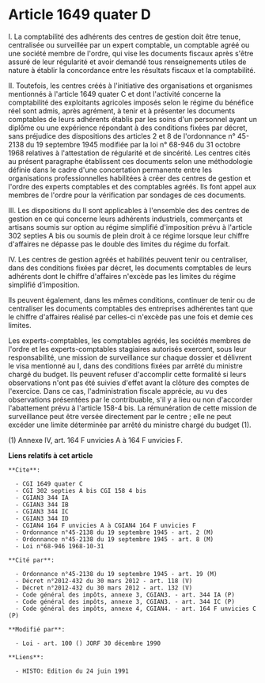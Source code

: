 # Article 1649 quater D

I. La comptabilité des adhérents des centres de gestion doit être tenue, centralisée ou surveillée par un expert comptable,
un comptable agréé ou une société membre de l'ordre, qui vise les documents fiscaux après s'être assuré de leur régularité et
avoir demandé tous renseignements utiles de nature à établir la concordance entre les résultats fiscaux et la comptabilité.

II. Toutefois, les centres créés à l'initiative des organisations et organismes mentionnés à l'article 1649 quater C et dont
l'activité concerne la comptabilité des exploitants agricoles imposés selon le régime du bénéfice réel sont admis, après
agrément, à tenir et à présenter les documents comptables de leurs adhérents établis par les soins d'un personnel ayant un
diplôme ou une expérience répondant à des conditions fixées par décret, sans préjudice des dispositions des articles 2 et 8
de l'ordonnance n° 45-2138 du 19 septembre 1945 modifiée par la loi n° 68-946 du 31 octobre 1968 relatives à l'attestation de
régularité et de sincérité. Les centres cités au présent paragraphe établissent ces documents selon une méthodologie définie
dans le cadre d'une concertation permanente entre les organisations professionnelles habilitées à créer des centres de
gestion et l'ordre des experts comptables et des comptables agréés. Ils font appel aux membres de l'ordre pour la
vérification par sondages de ces documents.

III. Les dispositions du II sont applicables à l'ensemble des des centres de gestion en ce qui concerne leurs adhérents
industriels, commerçants et artisans soumis sur option au régime simplifié d'imposition prévu à l'article 302 septies A bis
ou soumis de plein droit à ce régime lorsque leur chiffre d'affaires ne dépasse pas le double des limites du régime du
forfait.

IV. Les centres de gestion agréés et habilités peuvent tenir ou centraliser, dans des conditions fixées par décret, les
documents comptables de leurs adhérents dont le chiffre d'affaires n'excède pas les limites du régime simplifié d'imposition.

Ils peuvent également, dans les mêmes conditions, continuer de tenir ou de centraliser les documents comptables des
entreprises adhérentes tant que le chiffre d'affaires réalisé par celles-ci n'excède pas une fois et demie ces limites.

Les experts-comptables, les comptables agréés, les sociétés membres de l'ordre et les experts-comptables stagiaires autorisés
exercent, sous leur responsabilité, une mission de surveillance sur chaque dossier et délivrent le visa mentionné au I, dans
des conditions fixées par arrêté du ministre chargé du budget. Ils peuvent refuser d'accomplir cette formalité si leurs
observations n'ont pas été suivies d'effet avant la clôture des comptes de l'exercice. Dans ce cas, l'administration fiscale
apprécie, au vu des observations présentées par le contribuable, s'il y a lieu ou non d'accorder l'abattement prévu à
l'article 158-4 bis. La rémunération de cette mission de surveillance peut être versée directement par le centre ; elle ne
peut excéder une limite déterminée par arrêté du ministre chargé du budget (1).

(1) Annexe IV, art. 164 F unvicies A à 164 F unvicies F.

**Liens relatifs à cet article**

	**Cite**:

	  - CGI 1649 quater C
	  - CGI 302 septies A bis CGI 158 4 bis
	  - CGIAN3 344 IA
	  - CGIAN3 344 IB
	  - CGIAN3 344 IC
	  - CGIAN3 344 ID
	  - CGIAN4 164 F unvicies A à CGIAN4 164 F unvicies F
	  - Ordonnance n°45-2138 du 19 septembre 1945 - art. 2 (M)
	  - Ordonnance n°45-2138 du 19 septembre 1945 - art. 8 (M)
	  - Loi n°68-946 1968-10-31

	**Cité par**:

	  - Ordonnance n°45-2138 du 19 septembre 1945 - art. 19 (M)
	  - Décret n°2012-432 du 30 mars 2012 - art. 118 (V)
	  - Décret n°2012-432 du 30 mars 2012 - art. 132 (V)
	  - Code général des impôts, annexe 3, CGIAN3. - art. 344 IA (P)
	  - Code général des impôts, annexe 3, CGIAN3. - art. 344 IC (P)
	  - Code général des impôts, annexe 4, CGIAN4. - art. 164 F unvicies C (P)

	**Modifié par**:

	  - Loi - art. 100 () JORF 30 décembre 1990

	**Liens**:

	  - HISTO: Edition du 24 juin 1991
